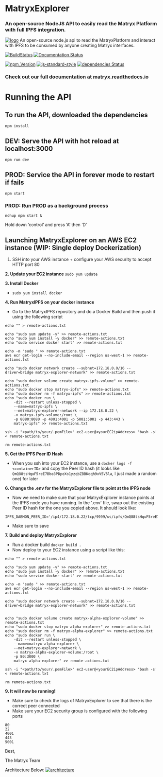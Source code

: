 
# MatryxExplorer
### An open-source NodeJS API to easily read the Matryx Platform with full IPFS integration.

[![logo](https://github.com/matryx/matryx-alpha-source/blob/master/assets/Matryx-Logo-Black-1600px.png)](http://matryx.ai)
An open-source node.js api to read the MatryxPlatform and interact with IPFS to be consumed by anyone creating Matryx interfaces.


[![BuildStatus](https://circleci.com/gh/matryx/MatryxExplorer/tree/master.svg?style=shield&circle-token=:circle-token)](https://travis-ci.org/matryx/MatryxExplorer)
[![Documentation Status](https://readthedocs.org/projects/matryxexplorer/badge/?version=latest)](http://matryxexplorer.readthedocs.io/en/latest/?badge=latest)

[![npm_Version](https://img.shields.io/badge/npm-5.7.1-brightgreen.svg)](http://npmjs.com)
[![js-standard-style](https://img.shields.io/badge/code%20style-standard-brightgreen.svg)](http://standardjs.com)
[![dependencies Status](https://david-dm.org/matryx/MatryxExplorer/status.svg)](https://david-dm.org/matryx/MatryxExplorer)


### Check out our full documentation at matryx.readthedocs.io


# Running the API

## To run the API, downloaded the dependencies

```
npm install
```
## DEV: Serve the API with hot reload at localhost:3000

```
npm run dev
```

## PROD: Service the API in forever mode to restart if fails

```
npm start
```

### PROD: Run PROD as a background process

```
nohup npm start &
```

Hold down ‘control’ and press ‘A’ then ‘D’



## Launching MatryxExplorer on an AWS EC2 instance (WIP: Single deploy Dockerization)
1. SSH into your AWS instance + configure your AWS security to accept HTTP port 80

**2. Update your EC2 instance**
 ```sudo yum update```

**3. Install Docker**  
* ```sudo yum install docker```

**4. Run MatryxIPFS on your docker instance**
* Go to the MatryxIPFS repository and do a Docker Build and then push it using the following script
```
echo "" > remote-actions.txt

echo "sudo yum update -y" >> remote-actions.txt
echo "sudo yum install -y docker" >> remote-actions.txt
echo "sudo service docker start" >> remote-actions.txt

echo -n "sudo " >> remote-actions.txt
aws ecr get-login --no-include-email --region us-west-1 >> remote-actions.txt

echo "sudo docker network create --subnet=172.18.0.0/16 --driver=bridge matryx-explorer-network" >> remote-actions.txt

echo "sudo docker volume create matryx-ipfs-volume" >> remote-actions.txt
echo "sudo docker stop matryx-ipfs" >> remote-actions.txt
echo "sudo docker rm -f matryx-ipfs" >> remote-actions.txt
echo "sudo docker run \
    -dit --restart unless-stopped \
    --name=matryx-ipfs \
    --net=matryx-explorer-network --ip 172.18.0.22 \
    -v matryx-ipfs-volume:/root \
    -p 8080:8080 -p 4001:4001 -p 5001:5001 -p 443:443 \
    matryx-ipfs" >> remote-actions.txt

ssh -i "<path/to/your/.pemFile>" ec2-user@<yourEC2ipAddress> 'bash -s' < remote-actions.txt

rm remote-actions.txt

```

**5. Get the IPFS Peer ID Hash**
* When you ssh into your EC2 instance, use a ```docker logs -f <containerID>```
and copy the Peer ID hash (it looks like `QmQ88tsHquF5reE7Bbe8PDpeXo1yzqbZBBKoqh9xV5V5la`, I just made a random one) for later


**6. Change the .env for the MatryxExplorer file to point at the IPFS node**
* Now we need to make sure that your MatryxExplorer instance points at the IPFS node you have running. In the '.env' file, swap out the existing Peer ID hash for the one you copied above. It should look like: 
```
IPFS_DAEMON_PEER_ID='/ip4/172.18.0.22/tcp/9999/ws/ipfs/QmQ88tsHquF5reE7Bbe8PDpeXo1yzqbZBBKoqh9xV5V5la'
```
* Make sure to save

**7. Build and deploy MatryxExplorer**
* Run a docker build
	```docker build .```
*  Now deploy to your EC2 instance using a script like this:
```
echo "" > remote-actions.txt

echo "sudo yum update -y" >> remote-actions.txt
echo "sudo yum install -y docker" >> remote-actions.txt
echo "sudo service docker start" >> remote-actions.txt

echo -n "sudo " >> remote-actions.txt
aws ecr get-login --no-include-email --region us-west-1 >> remote-actions.txt

echo "sudo docker network create --subnet=172.18.0.0/16 --driver=bridge matryx-explorer-network" >> remote-actions.txt


echo "sudo docker volume create matryx-alpha-explorer-volume" >> remote-actions.txt
echo "sudo docker stop matryx-alpha-explorer" >> remote-actions.txt
echo "sudo docker rm -f matryx-alpha-explorer" >> remote-actions.txt
echo "sudo docker run \
    -dit --restart unless-stopped \
    --name=matryx-alpha-explorer \
    --net=matryx-explorer-network \
    -v matryx-alpha-explorer-volume:/root \
    -p 80:3000 \
    matryx-alpha-explorer" >> remote-actions.txt

ssh -i "<path/to/your/.pemFile>" ec2-user@<yourEC2ipAddress> 'bash -s' < remote-actions.txt

rm remote-actions.txt
```

**9. It will now be running!**
* Make sure to check the logs of MatryxExplorer to see that there is the correct peer connected
* Make sure your EC2 security group is configured with the following ports
```
80
22
4001
443
5001
```
	

Best,

The Matryx Team


Architecture Below:
[![architecture](https://github.com/matryx/MatryxExplorer/blob/master/assets/MatryxArchitecture2018.png)](https://github.com/matryx/MatryxExplorer/blob/master/assets/MatryxArchitecture2018.png)
